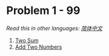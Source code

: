 # Problem 1 - 99

  _Read this in other languages:_
    [_简体中文_](README.zh-CN.md)

1. [Two Sum](./00001_two-sum/README.md)
2. [Add Two Numbers](./00002_add-two-numbers/README.md)
